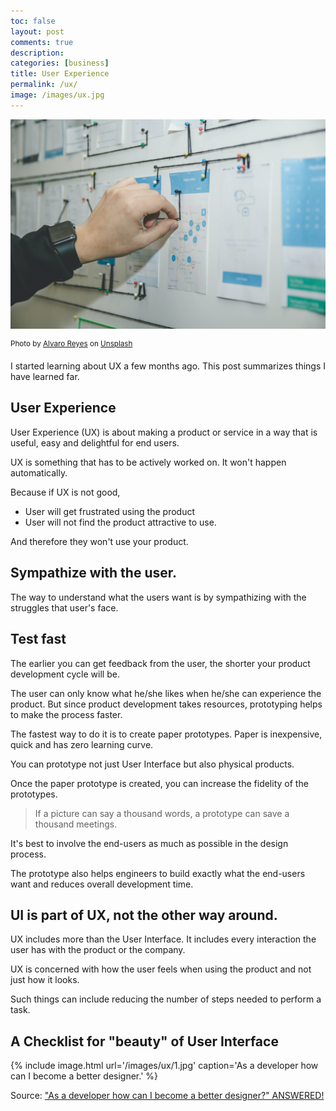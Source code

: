 ```yaml
---
toc: false
layout: post
comments: true
description: 
categories: [business]
title: User Experience
permalink: /ux/
image: /images/ux.jpg
---
```

![](/images/ux.jpg)

<sup>Photo by <a href="https://unsplash.com/@alvarordesign?utm_source=unsplash&utm_medium=referral&utm_content=creditCopyText">Alvaro Reyes</a> on <a href="/s/photos/ux?utm_source=unsplash&utm_medium=referral&utm_content=creditCopyText">Unsplash</a></sup>
  
I started learning about UX a few months ago. This post summarizes things I have learned far.

## User Experience

User Experience (UX) is about making a product or service in a way that is useful, easy and delightful for end users.

UX is something that has to be actively worked on. It won't happen automatically.

Because if UX is not good,
- User will get frustrated using the product
- User will not find the product attractive to use.

And therefore they won't use your product.

## Sympathize with the user.

The way to understand what the users want is by sympathizing with the struggles that user's face.

## Test fast

The earlier you can get feedback from the user, the shorter your product development cycle will be.

The user can only know what he/she likes when he/she can experience the product. But since product development takes resources, prototyping helps to make the process faster.

The fastest way to do it is to create paper prototypes. Paper is inexpensive, quick and has zero learning curve. 

You can prototype not just User Interface but also physical products.

Once the paper prototype is created, you can increase the fidelity of the prototypes. 

> If a picture can say a thousand words, a prototype can save a thousand meetings.

It's best to involve the end-users as much as possible in the design process.

The prototype also helps engineers to build exactly what the end-users want and reduces overall development time.

## UI is part of UX, not the other way around.

UX includes more than the User Interface. It includes every interaction the user has with the product or the company.

UX is concerned with how the user feels when using the product and not just how it looks.

Such things can include reducing the number of steps needed to perform a task.

## A Checklist for "beauty" of User Interface

{% include image.html url='/images/ux/1.jpg' caption='As a developer how can I become a better designer.' %}

Source: ["As a developer how can I become a better designer?" ANSWERED!](https://www.youtube.com/watch?v=Ha_ooKAWAJI)
